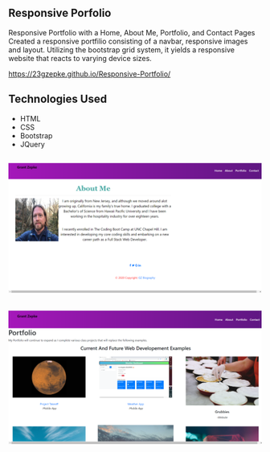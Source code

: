 ## Responsive Porfolio

Responsive Portfolio with a Home, About Me, Portfolio, and Contact Pages
Created a responsive portfilio consisting of a navbar, responsive images and layout. Utilizing the bootstrap grid system, it yields a responsive website that reacts to varying device sizes. 

https://23gzepke.github.io/Responsive-Portfolio/


## Technologies Used
* HTML
* CSS
* Bootstrap
* JQuery

## ![Screenshot](./images/Screenshot2.png)
## ![Screenshot](./images/Screenshot3.png)
